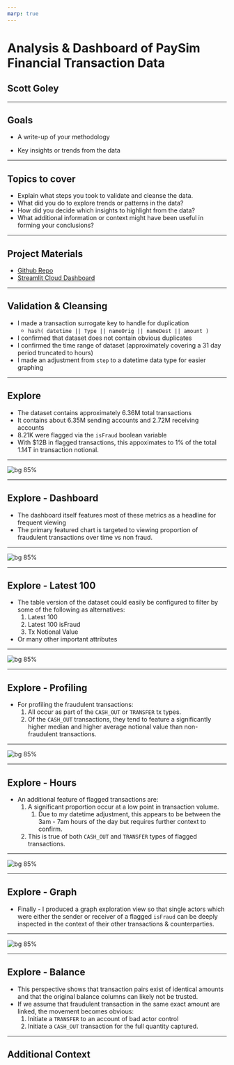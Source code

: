 ```yaml
---
marp: true
---
```


# Analysis & Dashboard of PaySim Financial Transaction Data

## Scott Goley

-------

## Goals

* A write-up of your methodology

* Key insights or trends from the data

-------

## Topics to cover

* Explain what steps you took to validate and cleanse the data.
* What did you do to explore trends or patterns in the data?
* How did you decide which insights to highlight from the data?
* What additional information or context might have been useful in forming your conclusions?

-------

## Project Materials

* [Github Repo](https://github.com/sgoley/paysim-dashboard) 
* [Streamlit Cloud Dashboard](https://sg-paysim-dashboard.streamlit.app)

-------

## Validation & Cleansing

* I made a transaction surrogate key to handle for duplication
  * `hash( datetime || Type || nameOrig || nameDest || amount )`
* I confirmed that dataset does not contain obvious duplicates
* I confirmed the time range of dataset (approximately covering a 31 day period truncated to hours)
* I made an adjustment from `step` to a datetime data type for easier graphing

-------

## Explore

* The dataset contains approximately 6.36M total transactions
* It contains about 6.35M sending accounts and 2.72M receiving accounts
* 8.21K were flagged via the `isFraud` boolean variable
* With $12B in flagged transactions, this appoximates to 1% of the total 1.14T in transaction notional.

-------

![bg 85%](Dashboard.png)

-------

## Explore - Dashboard

* The dashboard itself features most of these metrics as a headline for frequent viewing
* The primary featured chart is targeted to viewing proportion of fraudulent transactions over time vs non fraud.

-------

![bg 85%](Latest%20100.png)

-------

## Explore - Latest 100

* The table version of the dataset could easily be configured to filter by some of the following as alternatives:
  1. Latest 100
  2. Latest 100 isFraud
  3. Tx Notional Value
* Or many other important attributes

-------

![bg 85%](Profiling.png)

-------

## Explore - Profiling

* For profiling the fraudulent transactions:
  1. All occur as part of the `CASH_OUT` or `TRANSFER` tx types.
  2. Of the `CASH_OUT` transactions, they tend to feature a significantly higher median and higher average notional value than non-fraudulent transactions.

-------

![bg 85%](Hour%20of%20Day.png)

-------

## Explore - Hours

* An additional feature of flagged transactions are:
  1. A significant proportion occur at a low point in transaction volume.
     1. Due to my datetime adjustment, this appears to be between the 3am - 7am hours of the day but requires further context to confirm.
  2. This is true of both `CASH_OUT` and `TRANSFER` types of flagged transactions.

-------

![bg 85%](Network%20Graph.png)

-------

## Explore - Graph

* Finally - I produced a graph exploration view so that single actors which were either the sender or receiver of a flagged `isFraud` can be deeply inspected in the context of their other transactions & counterparties.

-------

![bg 85%](Balances.png)

-------

## Explore - Balance

* This perspective shows that transaction pairs exist of identical amounts and that the original balance columns can likely not be trusted.
* If we assume that fraudulent transaction in the same exact amount are linked, the movement becomes obvious:
    1. Initiate a `TRANSFER` to an account of bad actor control
    2. Initiate a `CASH_OUT` transaction for the full quantity captured.

-------

## Additional Context